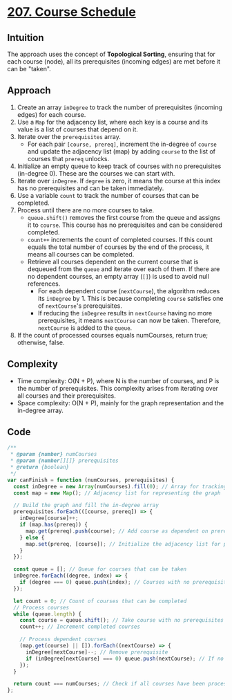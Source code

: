 # [207. Course Schedule](https://leetcode.com/problems/course-schedule/description/)

## Intuition

The approach uses the concept of **Topological Sorting**, ensuring that for each course (node), all its prerequisites (incoming edges) are met before it can be "taken".

## Approach

1. Create an array `inDegree` to track the number of prerequisites (incoming edges) for each course.
2. Use a `Map` for the adjacency list, where each key is a course and its value is a list of courses that depend on it.
3. Iterate over the `prerequisites` array.
   - For each pair `[course, prereq]`, increment the in-degree of `course` and update the adjacency list (map) by adding `course` to the list of courses that `prereq` unlocks.
4. Initialize an empty queue to keep track of courses with no prerequisites (in-degree 0). These are the courses we can start with.
5. Iterate over `inDegree`. If `degree` is zero, it means the course at this index has no prerequisites and can be taken immediately.
6. Use a variable `count` to track the number of courses that can be completed.
7. Process until there are no more courses to take.
   - `queue.shift()` removes the first course from the queue and assigns it to `course`. This course has no prerequisites and can be considered completed.
   - `count++` increments the count of completed courses. If this count equals the total number of courses by the end of the process, it means all courses can be completed.
   - Retrieve all courses dependent on the current course that is dequeued from the `queue` and iterate over each of them. If there are no dependent courses, an empty array (`[]`) is used to avoid null references.
      - For each dependent course (`nextCourse`), the algorithm reduces its `inDegree` by 1. This is because completing `course` satisfies one of `nextCourse`'s prerequisites.
      - If reducing the `inDegree` results in `nextCourse` having no more prerequisites, it means `nextCourse` can now be taken. Therefore, `nextCourse` is added to the `queue`.
8. If the count of processed courses equals numCourses, return true; otherwise, false.

## Complexity

- Time complexity: O(N + P), where N is the number of courses, and P is the number of prerequisites. This complexity arises from iterating over all courses and their prerequisites.
- Space complexity: O(N + P), mainly for the graph representation and the in-degree array.

## Code

```javascript
/**
 * @param {number} numCourses
 * @param {number[][]} prerequisites
 * @return {boolean}
 */
var canFinish = function (numCourses, prerequisites) {
  const inDegree = new Array(numCourses).fill(0); // Array for tracking in-degrees of each course
  const map = new Map(); // Adjacency list for representing the graph

  // Build the graph and fill the in-degree array
  prerequisites.forEach(([course, prereq]) => {
    inDegree[course]++;
    if (map.has(prereq)) {
      map.get(prereq).push(course); // Add course as dependent on prereq
    } else {
      map.set(prereq, [course]); // Initialize the adjacency list for prereq
    }
  });

  const queue = []; // Queue for courses that can be taken
  inDegree.forEach((degree, index) => {
    if (degree === 0) queue.push(index); // Courses with no prerequisites
  });

  let count = 0; // Count of courses that can be completed
  // Process courses
  while (queue.length) {
    const course = queue.shift(); // Take course with no prerequisites
    count++; // Increment completed courses

    // Process dependent courses
    (map.get(course) || []).forEach((nextCourse) => {
      inDegree[nextCourse]--; // Remove prerequisite
      if (inDegree[nextCourse] === 0) queue.push(nextCourse); // If no more prerequisites, enqueue
    });
  }

  return count === numCourses; // Check if all courses have been processed};
};
```
